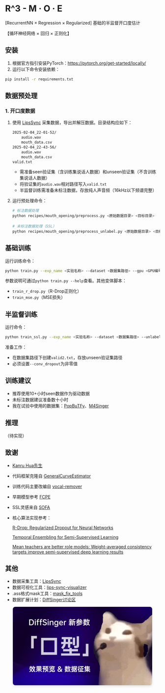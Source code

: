 # R^3 - M · O · E

[RecurrentNN × Regression × Regularized] 基础的半监督开口度估计

【循环神经网络 × 回归 × 正则化】

## 安装

1. 根据官方指引安装PyTorch：https://pytorch.org/get-started/locally/
2. 运行以下命令安装依赖：
```bash
pip install -r requirements.txt
```

## 数据预处理

### 1. 开口度数据

1. 使用 [LipsSync](https://github.com/KCKT0112/LipsSync) 采集数据，导出并解压数据。目录结构应如下：
    ```text
    2025-02-04_22-01-52/
        audio.wav
        mouth_data.csv
    2025-02-04_22-43-56/
        audio.wav
        mouth_data.csv
    valid.txt
    ```
    - 需准备seen验证集（含训练集说话人数据）和unseen验证集（不含训练集说话人数据）
    - 将验证集的`audio.wav`相对路径写入`valid.txt`
    - 半监督训练需准备未标注数据，存放纯人声音频（16kHz以下频谱完整）

2. 运行预处理命令：
    ```bash
    # 标注数据处理
    python recipes/mouth_opening/preprocess.py <原始数据目录> <目标目录>
    
    # 未标注数据处理（SSL）
    python recipes/mouth_opening/preprocess_unlabel.py <原始数据目录> <目标目录>
    ```

## 基础训练

运行训练命令：
```bash
python train.py --exp_name <实验名称> --dataset <数据集路径> --gpu <GPU编号>
```
参数说明可通过`python train.py --help`查看。其他变体脚本：
- `train_r_drop.py`（R-Drop正则化）
- `train_mse.py`（MSE损失）

## 半监督训练

运行命令：
```bash
python train_ssl.py --exp_name <实验名称> --dataset <数据集路径> --unlabel_dataset <未标注数据路径> --gpu <GPU编号>
```
准备工作：
- 在数据集路径下创建`valid2.txt`，存放unseen验证集路径
- 必须设置`--conv_dropout`为非零值

## 训练建议

- 推荐使用10+小时seen数据作为驱动数据
- 未标注数据建议准备数十小时
- 我在试验中使用的数据集：[PopBuTFy](https://drive.google.com/file/d/1IKFp7y1WeYGrwXgJ0HC3rdPj54WoqIsU/view)、[M4Singer](https://github.com/M4Singer/M4Singer)

## 推理

（待实现）

## 致谢

- [Kanru Hua先生](https://github.com/Sleepwalking)
- 代码框架克隆自 [GeneralCurveEstimator](https://github.com/yqzhishen/GeneralCurveEstimator)
- 训练代码主要改编自 [vocal-remover](https://github.com/tsurumeso/vocal-remover)
- 早期模型参考 [FCPE](https://github.com/CNChTu/FCPE)
- SSL灵感来自 [SOFA](https://github.com/qiuqiao/SOFA)
- 核心算法实现参考：

  [R-Drop: Regularized Dropout for Neural Networks](https://arxiv.org/abs/2106.14448)
  
  [Temporal Ensembling for Semi-Supervised Learning](https://arxiv.org/abs/1610.02242)
  
  [Mean teachers are better role models: Weight-averaged consistency targets improve semi-supervised deep learning results](https://arxiv.org/abs/1703.01780)

## 其他

- 数据采集工具：[LipsSync](https://github.com/KCKT0112/LipsSync)
- 数据可视化工具：[lips-sync-visualizer](https://github.com/yqzhishen/lips-sync-visualizer)
- .ass格式mask工具：[mask_fix_tools](https://github.com/KakaruHayate/mask_fix_tools)
- 数据扩展计划：[DiffSinger讨论区](https://github.com/openvpi/DiffSinger/discussions/235)

<div align="center">
  <img src="img/ezgif-4961618104e90c.gif" 
       style="max-width: 90%; height: auto; border-radius: 8px; box-shadow: 0 4px 8px rgba(0,0,0,0.1);">
</div>